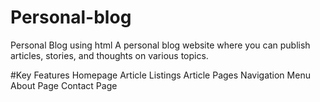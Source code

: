# Personal-blog
Personal Blog using html
A personal blog website where you can publish articles, stories, and thoughts on 
various topics.

#Key Features 
Homepage
Article Listings
Article Pages
Navigation Menu
About Page
Contact Page
